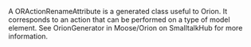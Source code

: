 A ORActionRenameAttribute is a generated class useful to Orion. It corresponds to an action that can be performed on a type of model element. See OrionGenerator in Moose/Orion on SmalltalkHub for more information.